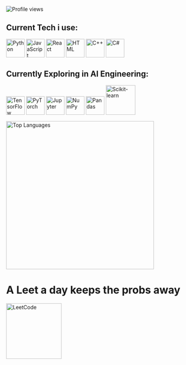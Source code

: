 ![Profile views](https://komarev.com/ghpvc/?username=milkylane&label=Profile%20views&color=0e75b6&style=flat)


## Current Tech i use: 
<p align="left">
  <img src="https://cdn.jsdelivr.net/gh/devicons/devicon/icons/python/python-original.svg" alt="Python" width="50"/>
  <img src="https://cdn.jsdelivr.net/gh/devicons/devicon/icons/javascript/javascript-original.svg" alt="JavaScript" width="50"/>
  <img src="https://cdn.jsdelivr.net/gh/devicons/devicon/icons/react/react-original.svg" alt="React" width="50"/>
  <img src="https://cdn.jsdelivr.net/gh/devicons/devicon/icons/html5/html5-original.svg" alt="HTML" width="50"/>
  <img src="https://cdn.jsdelivr.net/gh/devicons/devicon/icons/cplusplus/cplusplus-original.svg" alt="C++" width="50"/>
  <img src="https://cdn.jsdelivr.net/gh/devicons/devicon/icons/csharp/csharp-original.svg" alt="C#" width="50"/>
</p>

## Currently Exploring in AI Engineering:
<p align="left">
  <img src="https://cdn.jsdelivr.net/gh/devicons/devicon/icons/tensorflow/tensorflow-original.svg" alt="TensorFlow" width="50"/>
  <img src="https://cdn.jsdelivr.net/gh/devicons/devicon/icons/pytorch/pytorch-original.svg" alt="PyTorch" width="50"/>
  <img src="https://cdn.jsdelivr.net/gh/devicons/devicon/icons/jupyter/jupyter-original.svg" alt="Jupyter" width="50"/>
  <img src="https://cdn.jsdelivr.net/gh/devicons/devicon/icons/numpy/numpy-original.svg" alt="NumPy" width="50"/>
  <img src="https://cdn.jsdelivr.net/gh/devicons/devicon/icons/pandas/pandas-original.svg" alt="Pandas" width="50"/>
  <img src="https://upload.wikimedia.org/wikipedia/commons/thumb/0/05/Scikit_learn_logo_small.svg/1280px-Scikit_learn_logo_small.svg.png" alt="Scikit-learn" width="80"/>
</p>

<p align="left">
  <img src="https://github-readme-stats.vercel.app/api/top-langs/?username=milkylane&layout=compact&theme=dark" alt="Top Languages" width="400"/>
</p>

# A Leet a day keeps the probs away
<a href="https://leetcode.com/u/Nicksc/">
  <img src="https://upload.wikimedia.org/wikipedia/commons/1/19/LeetCode_logo_black.png" alt="LeetCode" width="150"/>
</a>
